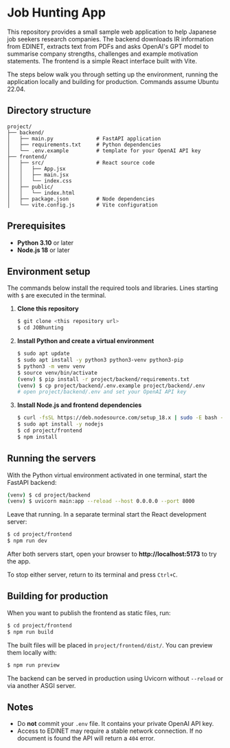 # Job Hunting App

This repository provides a small sample web application to help Japanese job seekers research companies.
The backend downloads IR information from EDINET, extracts text from PDFs and asks OpenAI's GPT model to
summarise company strengths, challenges and example motivation statements. The frontend is a simple
React interface built with Vite.

The steps below walk you through setting up the environment, running the application locally and building
for production. Commands assume Ubuntu 22.04.

## Directory structure

```
project/
├── backend/
│   ├── main.py              # FastAPI application
│   ├── requirements.txt     # Python dependencies
│   └── .env.example         # template for your OpenAI API key
├── frontend/
│   ├── src/                 # React source code
│   │   ├── App.jsx
│   │   ├── main.jsx
│   │   └── index.css
│   ├── public/
│   │   └── index.html
│   ├── package.json         # Node dependencies
│   └── vite.config.js       # Vite configuration
```

## Prerequisites
- **Python 3.10** or later
- **Node.js 18** or later

## Environment setup
The commands below install the required tools and libraries. Lines starting with `$` are executed in the terminal.

1. **Clone this repository**
   ```bash
   $ git clone <this repository url>
   $ cd JOBhunting
   ```
2. **Install Python and create a virtual environment**
   ```bash
   $ sudo apt update
   $ sudo apt install -y python3 python3-venv python3-pip
   $ python3 -m venv venv
   $ source venv/bin/activate
   (venv) $ pip install -r project/backend/requirements.txt
   (venv) $ cp project/backend/.env.example project/backend/.env
   # open project/backend/.env and set your OpenAI API key
   ```
3. **Install Node.js and frontend dependencies**
   ```bash
   $ curl -fsSL https://deb.nodesource.com/setup_18.x | sudo -E bash -
   $ sudo apt install -y nodejs
   $ cd project/frontend
   $ npm install
   ```

## Running the servers
With the Python virtual environment activated in one terminal, start the FastAPI backend:
```bash
(venv) $ cd project/backend
(venv) $ uvicorn main:app --reload --host 0.0.0.0 --port 8000
```
Leave that running. In a separate terminal start the React development server:
```bash
$ cd project/frontend
$ npm run dev
```
After both servers start, open your browser to **http://localhost:5173** to try the app.

To stop either server, return to its terminal and press `Ctrl+C`.

## Building for production
When you want to publish the frontend as static files, run:
```bash
$ cd project/frontend
$ npm run build
```
The built files will be placed in `project/frontend/dist/`. You can preview them locally with:
```bash
$ npm run preview
```
The backend can be served in production using Uvicorn without `--reload` or via another ASGI server.

## Notes
- Do **not** commit your `.env` file. It contains your private OpenAI API key.
- Access to EDINET may require a stable network connection. If no document is found the API will return a `404` error.
